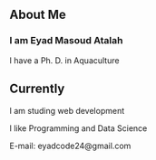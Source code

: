 
<h2> About Me </h2>
<h3> I am Eyad Masoud Atalah</h3>
<p> I have a Ph. D. in Aquaculture  </p>
<h2> Currently </h2> <p> I am studing web development</p>
<p>  I like Programming and Data Science </p>
<p> E-mail: eyadcode24@gmail.com </p>

  

